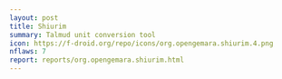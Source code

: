 ```yaml
---
layout: post
title: Shiurim
summary: Talmud unit conversion tool
icon: https://f-droid.org/repo/icons/org.opengemara.shiurim.4.png
nflaws: 7
report: reports/org.opengemara.shiurim.html
---
```

